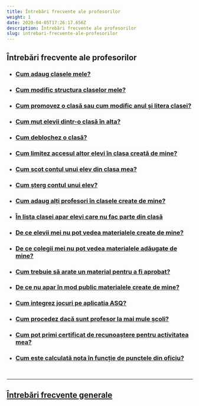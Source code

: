 ```yaml
---
title: Întrebări frecvente ale profesorilor
weight: 1
date: 2020-04-05T17:26:17.656Z
description: Întrebări frecvente ale profesorilor
slug: intrebari-frecvente-ale-profesorilor
---
```


## Întrebări frecvente ale profesorilor

- ### [Cum adaug clasele mele?](/intrebari-frecvente-ale-profesorilor/cum-adaug-clasele-mele/)
- ### [Cum modific structura claselor mele?](/intrebari-frecvente-ale-profesorilor/cum-modific-structura-claselor-mele/)
- ### [Cum promovez o clasă sau cum modific anul și litera clasei?](/intrebari-frecvente-ale-profesorilor/cum-promovez-o-clasa-sau-modific-litera-si-anul-clasei/)
- ### [Cum mut elevii dintr-o clasă în alta?](/intrebari-frecvente-ale-profesorilor/cum-mut-elevii-dintr-o-clasa-in-alta/)
- ### [Cum deblochez o clasă?](/intrebari-frecvente-ale-profesorilor/cum-deblochez-o-clasa/)
- ### [Cum limitez accesul altor elevi în clasa creată de mine?](/intrebari-frecvente-ale-profesorilor/cum-limitez-accesul-altor-elevi-in-clasa-creata-de-mine/)
- ### [Cum scot contul unui elev din clasa mea?](/intrebari-frecvente-ale-profesorilor/cum-scot-contul-unui-elev-din-clasa-mea/)
- ### [Cum șterg contul unui elev?](/intrebari-frecvente-ale-profesorilor/cum-sterg-contul-unui-elev/)
- ### [Cum adaug alți profesori în clasele create de mine?](/intrebari-frecvente-ale-profesorilor/cum-adaug-alti-profesori-la-clasele-create-de-mine/)
- ### [În lista clasei apar elevi care nu fac parte din clasă](/intrebari-frecvente-ale-profesorilor/apar-in-lista-clasei-elevi-care-nu-fac-parte-din-clasa/)
- ### [De ce elevii mei nu pot vedea materialele create de mine?](/intrebari-frecvente-ale-profesorilor/de-ce-elevii-mei-nu-pot-vedea-materialele-create-de-mine/)
- ### [De ce colegii mei nu pot vedea materialele adăugate de mine?](/intrebari-frecvente-ale-profesorilor/de-ce-colegii-mei-nu-pot-vedea-materialele-adaugate-de-mine/)
- ### [Cum trebuie să arate un material pentru a fi aprobat?](/intrebari-frecvente-ale-profesorilor/cum-trebuie-sa-arate-un-material-pentru-a-fi-aprobat/)
- ### [De ce nu apar în mod public materialele create de mine?](/intrebari-frecvente-ale-profesorilor/de-ce-nu-apar-in-mod-public-materialele-create-de-mine/)
- ### [Cum integrez jocuri pe aplicatia ASQ?](/intrebari-frecvente-ale-profesorilor/cum-integrez-jocuri-pe-aplicatia-asq/)
- ### [Cum procedez dacă sunt profesor la mai mule școli?](/intrebari-frecvente-ale-profesorilor/cum-procedez-daca-sunt-profesor-la-mai-multe-scoli/)
- ### [Cum pot primi certificat de recunoaștere pentru activitatea mea?](/intrebari-frecvente-ale-profesorilor/cum-pot-primi-certificat-de-recunoastere/)
- ### [Cum este calculată nota în funcție de punctele din oficiu?](/intrebari-frecvente-ale-profesorilor/puncte-din-oficiu/)

<!-- - ### [Cum încorporez resurse externe în ASQ?](/intrebari-frecvente-ale-profesorilor/cum-incorporez-resurse-externe-in-asq/) -->

&nbsp;

---

## [Întrebări frecvente generale](/intrebari-frecvente-generale/)
